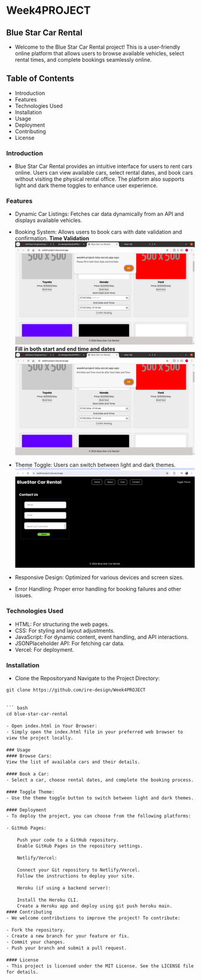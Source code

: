 # Week4PROJECT
## Blue Star Car Rental
- Welcome to the Blue Star Car Rental project! This is a user-friendly online platform that allows users to browse available vehicles, select rental times, and complete bookings seamlessly online.

## Table of Contents
- Introduction
- Features
- Technologies Used
- Installation
- Usage
- Deployment
- Contributing
- License

### Introduction
- Blue Star Car Rental provides an intuitive interface for users to rent cars online. Users can view available cars, select rental dates, and book cars without visiting the physical rental office. The platform also supports light and dark theme toggles to enhance user experience.

### Features
- Dynamic Car Listings: Fetches car data dynamically from an API and displays available vehicles.
- Booking System: Allows users to book cars with date validation and confirmation.
**Time Validation**
![add items image](./images/startEndDate.png)
**Fill in both start and end time and dates**
![add items image](./images/FillBoth.png)

- Theme Toggle: Users can switch between light and dark themes.
![add items image](./images/ToggleTheme.png)

- Responsive Design: Optimized for various devices and screen sizes.
- Error Handling: Proper error handling for booking failures and other issues.

### Technologies Used
- HTML: For structuring the web pages.
- CSS: For styling and layout adjustments.
- JavaScript: For dynamic content, event handling, and API interactions.
- JSONPlaceholder API: For fetching car data.
- Vercel: For deployment.

### Installation
- Clone the Repositoryand Navigate to the Project Directory:

```
git clone https://github.com/ire-design/Week4PROJECT


``` bash
cd blue-star-car-rental

- Open index.html in Your Browser:
- Simply open the index.html file in your preferred web browser to view the project locally.

### Usage
#### Browse Cars:
View the list of available cars and their details.

#### Book a Car:
- Select a car, choose rental dates, and complete the booking process.

#### Toggle Theme:
- Use the theme toggle button to switch between light and dark themes.

#### Deployment
- To deploy the project, you can choose from the following platforms:

- GitHub Pages:

    Push your code to a GitHub repository.
    Enable GitHub Pages in the repository settings.

    Netlify/Vercel:

    Connect your Git repository to Netlify/Vercel.
    Follow the instructions to deploy your site.

    Heroku (if using a backend server):

    Install the Heroku CLI.
    Create a Heroku app and deploy using git push heroku main.
#### Contributing
- We welcome contributions to improve the project! To contribute:

- Fork the repository.
- Create a new branch for your feature or fix.
- Commit your changes.
- Push your branch and submit a pull request.

#### License
- This project is licensed under the MIT License. See the LICENSE file for details.